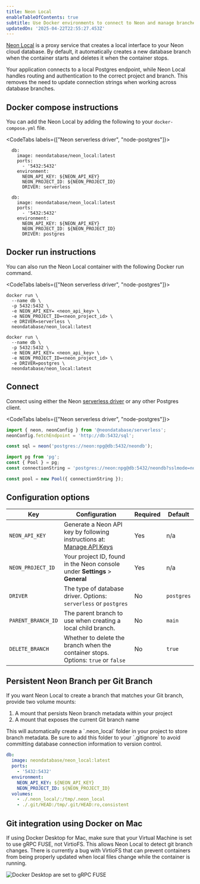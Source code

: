 ```yaml
---
title: Neon Local
enableTableOfContents: true
subtitle: Use Docker environments to connect to Neon and manage branches automatically
updatedOn: '2025-04-22T22:55:27.453Z'
---
```


[Neon Local](https://github.com/neondatabase-labs/neon_local) is a proxy service that creates a local interface to your Neon cloud database. By default, it automatically creates a new database branch when the container starts and deletes it when the container stops.

Your application connects to a local Postgres endpoint, while Neon Local handles routing and authentication to the correct project and branch. This removes the need to update connection strings when working across database branches.

## Docker compose instructions

You can add the Neon Local by adding the following to your `docker-compose.yml` file.

<CodeTabs labels={["Neon serverless driver", "node-postgres"]}>

```shell
  db:
    image: neondatabase/neon_local:latest
    ports:
      - '5432:5432'
    environment:
      NEON_API_KEY: ${NEON_API_KEY}
      NEON_PROJECT_ID: ${NEON_PROJECT_ID}
      DRIVER: serverless
```

```shell
  db:
    image: neondatabase/neon_local:latest
    ports:
      - '5432:5432'
    environment:
      NEON_API_KEY: ${NEON_API_KEY}
      NEON_PROJECT_ID: ${NEON_PROJECT_ID}
      DRIVER: postgres
```

</CodeTabs>

## Docker run instructions

You can also run the Neon Local container with the following Docker run command.

<CodeTabs labels={["Neon serverless driver", "node-postgres"]}>

```shell
docker run \
  --name db \
  -p 5432:5432 \
  -e NEON_API_KEY= <neon_api_key> \
  -e NEON_PROJECT_ID=<neon_project_id> \
  -e DRIVER=serverless \
  neondatabase/neon_local:latest
```

```shell
docker run \
  --name db \
  -p 5432:5432 \
  -e NEON_API_KEY= <neon_api_key> \
  -e NEON_PROJECT_ID=<neon_project_id> \
  -e DRIVER=postgres \
  neondatabase/neon_local:latest
```

</CodeTabs>

## Connect

Connect using either the Neon [serverless driver](/serverless/serverless-driver) or any other Postgres client.

<CodeTabs labels={["Neon serverless driver", "node-postgres"]}>

```javascript
import { neon, neonConfig } from '@neondatabase/serverless';
neonConfig.fetchEndpoint = 'http://db:5432/sql';

const sql = neon('postgres://neon:npg@db:5432/neondb');
```

```javascript
import pg from 'pg';
const { Pool } = pg;
const connectionString = 'postgres://neon:npg@db:5432/neondb?sslmode=no-verify';

const pool = new Pool({ connectionString });
```

</CodeTabs>

## Configuration options

| Key                | Configuration                                                                                  | Required | Default    |
| ------------------ | ---------------------------------------------------------------------------------------------- | -------- | ---------- |
| `NEON_API_KEY`     | Generate a Neon API key by following instructions at: [Manage API Keys](/docs/manage/api-keys) | Yes      | n/a        |
| `NEON_PROJECT_ID`  | Your project ID, found in the Neon console under **Settings** > **General**                    | Yes      | n/a        |
| `DRIVER`           | The type of database driver. Options: `serverless` or `postgres`                               | No       | `postgres` |
| `PARENT_BRANCH_ID` | The parent branch to use when creating a local child branch.                                   | No       | `main`     |
| `DELETE_BRANCH`    | Whether to delete the branch when the container stops. Options: `true` or `false`              | No       | `true`     |

## Persistent Neon Branch per Git Branch

If you want Neon Local to create a branch that matches your Git branch, provide two volume mounts:

1. A mount that persists Neon branch metadata within your project
2. A mount that exposes the current Git branch name

<Admonition type="note">
This will automatically create a `.neon_local` folder in your project to store branch metadata. Be sure to add this folder to your `.gitignore` to avoid committing database connection information to version control.
</Admonition>

```yml
db:
  image: neondatabase/neon_local:latest
  ports:
    - '5432:5432'
  environment:
    NEON_API_KEY: ${NEON_API_KEY}
    NEON_PROJECT_ID: ${NEON_PROJECT_ID}
  volumes:
    - ./.neon_local/:/tmp/.neon_local
    - ./.git/HEAD:/tmp/.git/HEAD:ro,consistent
```

## Git integration using Docker on Mac

If using Docker Desktop for Mac, make sure that your Virtual Machine is set to use gRPC FUSE, not VirtioFS. This allows Neon Local to detect git branch changes. There is currently a bug with VirtioFS that can prevent containers from being properly updated when local files change while the container is running.

![Docker Desktop are set to gRPC FUSE](/docs/local/neon-local-docker-settings.jpg)
